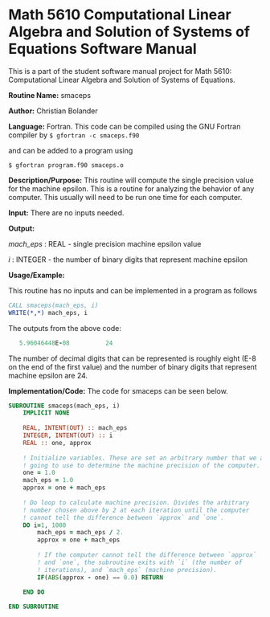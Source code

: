 # Math 5610 Computational Linear Algebra and Solution of Systems of Equations Software Manual

This is a part of the student software manual project for Math 5610: Computational Linear Algebra and Solution of Systems of Equations. 

**Routine Name:**           smaceps

**Author:** Christian Bolander

**Language:** Fortran. This code can be compiled using the GNU Fortran compiler by
```$ gfortran -c smaceps.f90```

and can be added to a program using

```$ gfortran program.f90 smaceps.o ``` 

**Description/Purpose:** This routine will compute the single precision value for the machine epsilon. This is a routine for analyzing the behavior of any computer. This
usually will need to be run one time for each computer.

**Input:** There are no inputs needed.

**Output:** 

*mach_eps* : REAL - single precision machine epsilon value

*i* : INTEGER - the number of binary digits that represent machine epsilon

**Usage/Example:**

This routine has no inputs and can be implemented in a program as follows

```fortran
CALL smaceps(mach_eps, i)
WRITE(*,*) mach_eps, i
```

The outputs from the above code:

```fortran
   5.96046448E-08          24
```

The number of decimal digits that can be represented is roughly eight (E-8 on the
end of the first value) and the number of binary digits that represent machine epsilon are 24.

**Implementation/Code:** The code for smaceps can be seen below.

```fortran
SUBROUTINE smaceps(mach_eps, i)
	IMPLICIT NONE
	
	REAL, INTENT(OUT) :: mach_eps
	INTEGER, INTENT(OUT) :: i
	REAL :: one, approx
	
	! Initialize variables. These are set an arbitrary number that we are
	! going to use to determine the machine precision of the computer.
	one = 1.0
	mach_eps = 1.0
	approx = one + mach_eps
	
	! Do loop to calculate machine precision. Divides the arbitrary
	! number chosen above by 2 at each iteration until the computer
	! cannot tell the difference between `approx` and `one`.
	DO i=1, 1000
		mach_eps = mach_eps / 2.
		approx = one + mach_eps
		
		! If the computer cannot tell the difference between `approx`
		! and `one`, the subroutine exits with `i` (the number of
		! iterations), and `mach_eps` (machine precision).
		IF(ABS(approx - one) == 0.0) RETURN
		
	END DO

END SUBROUTINE
```



